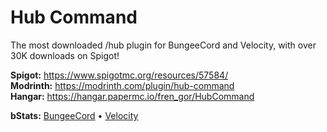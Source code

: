 # Hub Command

The most downloaded /hub plugin for BungeeCord and Velocity, with over 30K downloads on Spigot!

**Spigot:** https://www.spigotmc.org/resources/57584/  
**Modrinth:** https://modrinth.com/plugin/hub-command  
**Hangar:** https://hangar.papermc.io/fren_gor/HubCommand

**bStats:** [BungeeCord](https://bstats.org/plugin/bungeecord/HubCommand/2826) &bull; [Velocity](https://bstats.org/plugin/velocity/HubCommand/26711)
